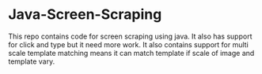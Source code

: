 # Java-Screen-Scraping
This repo contains code for screen scraping using java. It also has support for click and type but it need more work.
It also contains support for multi scale template matching means it can match template if scale of image and template vary.